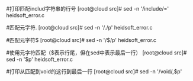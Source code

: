 #打印匹配includ字符串的行号
[root@cloud src]# sed -n '/include/=' heidsoft_error.c 

#匹配元字符.
[root@cloud src]# sed -n '/\./p' heidsoft_error.c

#匹配元字符$
[root@cloud src]# sed -n '/\$/p' heidsoft_error.c

#使用元字符匹配（$表示行尾，但在sed中表示最后一行）
[root@cloud src]# sed -n '$p' heidsoft_error.c 

#打印从匹配到void的这行到最后一行
[root@cloud src]# sed -n '/void/,$p' 
